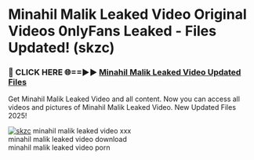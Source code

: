 # Minahil Malik Leaked Video Original Videos 0nlyFans Leaked - Files Updated! (skzc)

<h3>🔴 CLICK HERE 🌐==►► <a href="https://tinyurl.com/x26r9saj" rel="nofollow">Minahil Malik Leaked Video Updated Files</a></h3>

Get Minahil Malik Leaked Video and all content. Now you can access all videos and pictures of Minahil Malik Leaked Video. New Updated Files 2025!

[![skzc](https://i.imgur.com/LkgZPqh.gif)](https://tinyurl.com/x26r9saj)
minahil malik leaked video xxx<br>
minahil malik leaked video download<br>
minahil malik leaked video porn